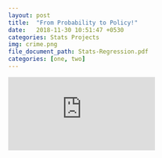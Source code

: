 ```yaml
---
layout: post
title:  "From Probability to Policy!"
date:   2018-11-30 10:51:47 +0530
categories: Stats Projects
img: crime.png
file_document_path: Stats-Regression.pdf
categories: [one, two]
---
```




<embed src="https://sumanbogati.github.io/sample.pdf" type="application/pdf" />
